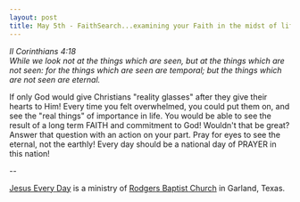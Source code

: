 ```yaml
---
layout: post
title: May 5th - FaithSearch...examining your Faith in the midst of life's
---
```


_II Corinthians 4:18  
While we look not at the things which are seen, but at the things
which are not seen: for the things which are seen are temporal; but
the things which are not seen are eternal._

If only God would give Christians "reality glasses" after they give
their hearts to Him! Every time you felt overwhelmed, you could put
them on, and see the "real things" of importance in life. You would
be able to see the result of a long term FAITH and commitment to God!
Wouldn't that be great? Answer that question with an action on your
part. Pray for eyes to see the eternal, not the earthly! Every day
should be a national day of PRAYER in this nation!

 --

<a href=http://jesuseveryday.net>Jesus Every Day</a> is a ministry of <a href=http://rodgersbaptist.net>Rodgers Baptist Church</a> in Garland, Texas.
